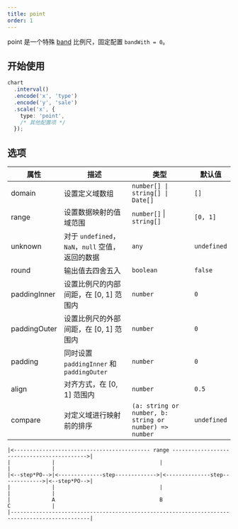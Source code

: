 ```yaml
---
title: point
order: 1
---
```


point 是一个特殊 [band](/manual/core/scale/band) 比例尺，固定配置 `bandWith = 0`。

## 开始使用

```ts
chart
  .interval()
  .encode('x', 'type')
  .encode('y', 'sale')
  .scale('x', {
    type: 'point',
    /* 其他配置项 */
  });
```

## 选项

| 属性 | 描述 | 类型 | 默认值|
| -------------| ----------------------------------------------------------- | -----| -------|
| domain       | 设置定义域数组 | `number[] \| string[] \| Date[]`              | `[]` |
| range        | 设置数据映射的值域范围                                          | `number[]` \| `string[]` | `[0, 1]` |
| unknown      | 对于 `undefined`， `NaN`，`null` 空值，返回的数据               | `any` | `undefined` |
| round        | 输出值去四舍五入                                               | `boolean` | `false` |
| paddingInner | 设置比例尺的内部间距，在 [0, 1] 范围内                            | `number` | `0` |
| paddingOuter | 设置比例尺的外部间距，在 [0, 1] 范围内                            | `number` | `0` |
| padding      | 同时设置 `paddingInner` 和 `paddingOuter`                     | `number` | `0` |
| align        | 对齐方式，在 [0, 1] 范围内                                      | `number` | `0.5` |
| compare      | 对定义域进行映射前的排序                                         | `(a: string or number, b: string or number) => number`| `undefined`  |

```plain
|<------------------------------------------- range ------------------------------------------->|
|             |                                 |                                 |             |
|<--step*PO-->|<--------------step------------->|<--------------step------------->|<--step*PO-->|
|             |                                 |                                 |             |
|             A                                 B                                 C             |
|-----------------------------------------------------------------------------------------------|
```
